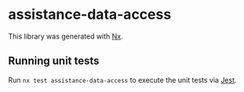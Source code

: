 # assistance-data-access

This library was generated with [Nx](https://nx.dev).

## Running unit tests

Run `nx test assistance-data-access` to execute the unit tests via [Jest](https://jestjs.io).
